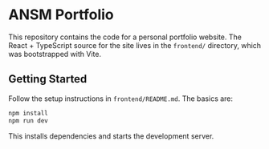# ANSM Portfolio

This repository contains the code for a personal portfolio website. The React + TypeScript source for the site lives in the `frontend/` directory, which was bootstrapped with Vite.

## Getting Started

Follow the setup instructions in `frontend/README.md`. The basics are:

```bash
npm install
npm run dev
```

This installs dependencies and starts the development server.
